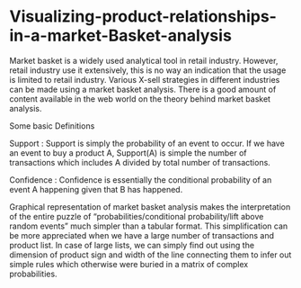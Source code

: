 # Visualizing-product-relationships-in-a-market-Basket-analysis
Market basket is a widely used analytical tool in retail industry. However, retail industry use it extensively, this is no way an indication that the usage is limited to retail industry.  Various X-sell strategies in different industries can be made using a market basket analysis. There is a good amount of content available in the web world on the theory behind market basket analysis.

Some basic Definitions

Support : Support is simply the probability of an event  to occur. If we have an event to buy a product A, Support(A) is simple the number of transactions which includes A divided by total number of transactions.

Confidence : Confidence is essentially the conditional probability of an event A happening given that B has happened.

Graphical representation of market basket analysis makes the interpretation of the entire puzzle of “probabilities/conditional probability/lift above random events” much simpler than a tabular format. This simplification can be more appreciated when we have a large number of transactions and product list. In case of large lists, we can simply find out using the dimension of product sign and width of the line connecting them to infer out simple rules which otherwise were buried in a matrix of complex probabilities.
